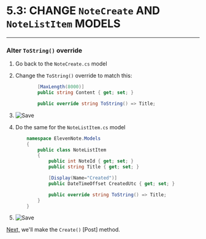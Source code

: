 # 5.3: CHANGE `NoteCreate` AND `NoteListItem` MODELS
---
### Alter `ToString()` override
<!-- TODO - what is this for? -->
1. Go back to the `NoteCreate.cs` model
2. Change the `ToString()` override to match this:
    ```cs
            [MaxLength(8000)]
            public string Content { get; set; }  

            public override string ToString() => Title;  
    ```
3. ![Save](/assets/font-awesome-save.png)
4. Do the same for the `NoteListItem.cs` model

    ```cs
        namespace ElevenNote.Models
        {
            public class NoteListItem
            {
                public int NoteId { get; set; }
                public string Title { get; set; }    
    
                [Display(Name="Created")]
                public DateTimeOffset CreatedUtc { get; set; }

                public override string ToString() => Title;
            }
        }
    ```
5. ![Save](/assets/font-awesome-save.png)

[Next,](5.4-CreatePost.md) we'll make the `Create()` [Post] method.